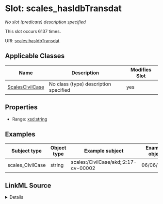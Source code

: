 

# Slot: scales_hasIdbTransdat


_No slot (predicate) description specified_






This slot occurs 6137 times.


URI: [scales:hasIdbTransdat](http://schemas.scales-okn.org/rdf/scales#hasIdbTransdat)



<!-- no inheritance hierarchy -->





## Applicable Classes

| Name | Description | Modifies Slot |
| --- | --- | --- |
| [ScalesCivilCase](../classes/ScalesCivilCase.md) | No class (type) description specified |  yes  |







## Properties

* Range: [xsd:string](http://www.w3.org/2001/XMLSchema#string)






## Examples

| Subject type | Object type | Example subject | Example object | Occurrences |
| --- | --- | --- | --- | --- |
| scales_CivilCase | string | scales:/CivilCase/akd;;2:17-cv-00002 | 06/06/2017 | 6137 |




## LinkML Source

<details>

```yaml
name: scales_hasIdbTransdat
annotations:
  count:
    tag: count
    value: 6137
description: No slot (predicate) description specified
examples:
- object:
    example_object: 06/06/2017
    example_object_type: string
    example_predicate: scales:hasIdbTransdat
    example_subject: scales:/CivilCase/akd;;2:17-cv-00002
    example_subject_type: scales_CivilCase
from_schema: scales-kg
rank: 1000
slot_uri: scales:hasIdbTransdat
alias: scales_hasIdbTransdat
domain_of:
- scales_CivilCase
range: string

```
</details>